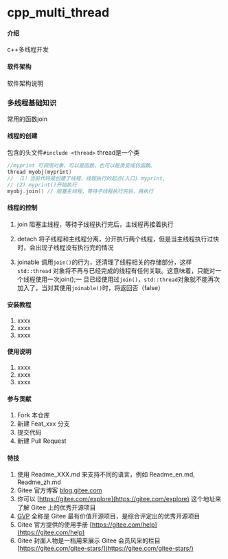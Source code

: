 # cpp_multi_thread

#### 介绍
c++多线程开发

#### 软件架构
软件架构说明

### 多线程基础知识
常用的函数join

#### 线程的创建
包含的头文件`#include <thread>`
thread是一个类
```c++
//myprint 可调用对象，可以是函数，也可以是类变成仿函数。
thread myobj(myprint) 
// （1）当前代码是创建了线程，线程执行的起点(入口) myprint,
// (2) myprint()开始执行
myobj.join() // 阻塞主线程，等待子线程执行完后，再执行
```

#### 线程的控制
1. join
阻塞主线程，等待子线程执行完后，主线程再接着执行 

2. detach
将子线程和主线程分离，分开执行两个线程，但是当主线程执行过快时，会出现子线程没有执行完的情况

3. joinable
调用`join()`的行为，还清理了线程相关的存储部分，这样`std::thread` 对象将不再与已经完成的线程有任何关联。这意味着，只能对一个线程使用一次join();一
旦已经使用过`join()`，`std::thread`对象就不能再次加入了，当对其使用`joinable()`时，将返回否（false）



#### 安装教程

1.  xxxx
2.  xxxx
3.  xxxx

#### 使用说明

1.  xxxx
2.  xxxx
3.  xxxx

#### 参与贡献

1.  Fork 本仓库
2.  新建 Feat_xxx 分支
3.  提交代码
4.  新建 Pull Request


#### 特技

1.  使用 Readme\_XXX.md 来支持不同的语言，例如 Readme\_en.md, Readme\_zh.md
2.  Gitee 官方博客 [blog.gitee.com](https://blog.gitee.com)
3.  你可以 [https://gitee.com/explore](https://gitee.com/explore) 这个地址来了解 Gitee 上的优秀开源项目
4.  [GVP](https://gitee.com/gvp) 全称是 Gitee 最有价值开源项目，是综合评定出的优秀开源项目
5.  Gitee 官方提供的使用手册 [https://gitee.com/help](https://gitee.com/help)
6.  Gitee 封面人物是一档用来展示 Gitee 会员风采的栏目 [https://gitee.com/gitee-stars/](https://gitee.com/gitee-stars/)
